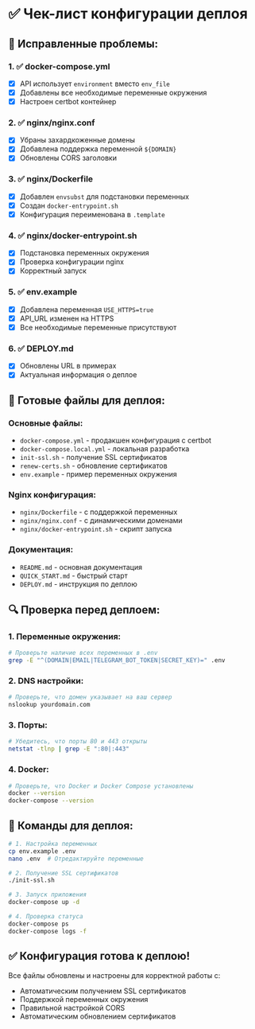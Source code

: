 # ✅ Чек-лист конфигурации деплоя

## 🔧 Исправленные проблемы:

### 1. ✅ docker-compose.yml
- [x] API использует `environment` вместо `env_file`
- [x] Добавлены все необходимые переменные окружения
- [x] Настроен certbot контейнер

### 2. ✅ nginx/nginx.conf
- [x] Убраны захардкоженные домены
- [x] Добавлена поддержка переменной `${DOMAIN}`
- [x] Обновлены CORS заголовки

### 3. ✅ nginx/Dockerfile
- [x] Добавлен `envsubst` для подстановки переменных
- [x] Создан `docker-entrypoint.sh`
- [x] Конфигурация переименована в `.template`

### 4. ✅ nginx/docker-entrypoint.sh
- [x] Подстановка переменных окружения
- [x] Проверка конфигурации nginx
- [x] Корректный запуск

### 5. ✅ env.example
- [x] Добавлена переменная `USE_HTTPS=true`
- [x] API_URL изменен на HTTPS
- [x] Все необходимые переменные присутствуют

### 6. ✅ DEPLOY.md
- [x] Обновлены URL в примерах
- [x] Актуальная информация о деплое

## 🚀 Готовые файлы для деплоя:

### Основные файлы:
- `docker-compose.yml` - продакшен конфигурация с certbot
- `docker-compose.local.yml` - локальная разработка
- `init-ssl.sh` - получение SSL сертификатов
- `renew-certs.sh` - обновление сертификатов
- `env.example` - пример переменных окружения

### Nginx конфигурация:
- `nginx/Dockerfile` - с поддержкой переменных
- `nginx/nginx.conf` - с динамическими доменами
- `nginx/docker-entrypoint.sh` - скрипт запуска

### Документация:
- `README.md` - основная документация
- `QUICK_START.md` - быстрый старт
- `DEPLOY.md` - инструкция по деплою

## 🔍 Проверка перед деплоем:

### 1. Переменные окружения:
```bash
# Проверьте наличие всех переменных в .env
grep -E "^(DOMAIN|EMAIL|TELEGRAM_BOT_TOKEN|SECRET_KEY)=" .env
```

### 2. DNS настройки:
```bash
# Проверьте, что домен указывает на ваш сервер
nslookup yourdomain.com
```

### 3. Порты:
```bash
# Убедитесь, что порты 80 и 443 открыты
netstat -tlnp | grep -E ":80|:443"
```

### 4. Docker:
```bash
# Проверьте, что Docker и Docker Compose установлены
docker --version
docker-compose --version
```

## 🎯 Команды для деплоя:

```bash
# 1. Настройка переменных
cp env.example .env
nano .env  # Отредактируйте переменные

# 2. Получение SSL сертификатов
./init-ssl.sh

# 3. Запуск приложения
docker-compose up -d

# 4. Проверка статуса
docker-compose ps
docker-compose logs -f
```

## ✅ Конфигурация готова к деплою!

Все файлы обновлены и настроены для корректной работы с:
- Автоматическим получением SSL сертификатов
- Поддержкой переменных окружения
- Правильной настройкой CORS
- Автоматическим обновлением сертификатов 